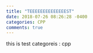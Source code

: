```yaml
---
title: "TEEEEEEEEEEEEEEST"
date: 2018-07-26 08:26:28 -0400
categories: CPP
comments: true
---
```

 
this is test
categoreis : cpp

